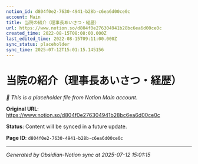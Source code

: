 ```yaml
---
notion_id: d804f0e2-7630-4941-b28b-c6ea6d00ce0c
account: Main
title: 当院の紹介（理事長あいさつ・経歴）
url: https://www.notion.so/d804f0e276304941b28bc6ea6d00ce0c
created_time: 2022-08-15T08:08:00.000Z
last_edited_time: 2022-08-15T09:11:00.000Z
sync_status: placeholder
sync_time: 2025-07-12T15:01:15.145156
---
```


# 当院の紹介（理事長あいさつ・経歴）

*🔄 This is a placeholder file from Notion Main account.*

**Original URL**: https://www.notion.so/d804f0e276304941b28bc6ea6d00ce0c

**Status**: Content will be synced in a future update.

**Page ID**: `d804f0e2-7630-4941-b28b-c6ea6d00ce0c`

---

*Generated by Obsidian-Notion sync at 2025-07-12 15:01:15*

